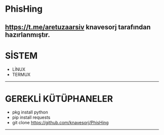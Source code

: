 # PhisHing
https://t.me/aretuzaarsiv knavesorj tarafından hazırlanmıştır.
---
# SİSTEM
* LİNUX
* TERMUX
---
# GEREKLİ KÜTÜPHANELER
* pkg install python
* pip install requests
* git clone https://github.com/knavesorj/PhisHing
---
